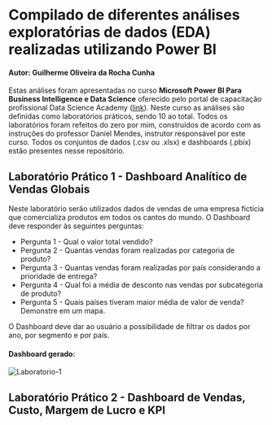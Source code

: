 # Compilado de diferentes análises exploratórias de dados (EDA) realizadas utilizando Power BI
#### Autor: Guilherme Oliveira da Rocha Cunha

Estas análises foram apresentadas no curso **Microsoft Power BI Para Business Intelligence e Data Science** oferecido pelo portal de capacitação profissional Data Science Academy ([link](https://www.datascienceacademy.com.br/course/microsoft-power-bi-para-business-intelligence-e-data-science)). Neste curso as análises são definidas como laboratórios práticos, sendo 10 ao total. Todos os laboratórios foram refeitos do zero por mim, construídos de acordo com as instruções do professor Daniel Mendes, instrutor responsável por este curso. Todos os conjuntos de dados (.csv ou .xlsx) e dashboards (.pbix) estão presentes nesse repositório.

## Laboratório Prático 1 - Dashboard Analítico de Vendas Globais
Neste laboratório serão utilizados dados de vendas de uma empresa fictícia que comercializa produtos em todos os cantos do mundo.
O Dashboard deve responder às seguintes perguntas:
- Pergunta 1 - Qual o valor total vendido?
- Pergunta 2 - Quantas vendas foram realizadas por categoria de produto?
- Pergunta 3 - Quantas vendas foram realizadas por país considerando a prioridade de entrega?
- Pergunta 4 - Qual foi a média de desconto nas vendas por subcategoria de produto?
- Pergunta 5 - Quais países tiveram maior média de valor de venda? Demonstre em um mapa.

O Dashboard deve dar ao usuário a possibilidade de filtrar os dados por ano, por segmento e por país.

#### Dashboard gerado:
![Laboratorio-1](https://github.com/Gui-lherme-Oliv/Data-Analysis_PowerBI/assets/123426025/520b90fc-bba4-4c81-a844-04b346283234)

## Laboratório Prático 2 - Dashboard de Vendas, Custo, Margem de Lucro e KPI
